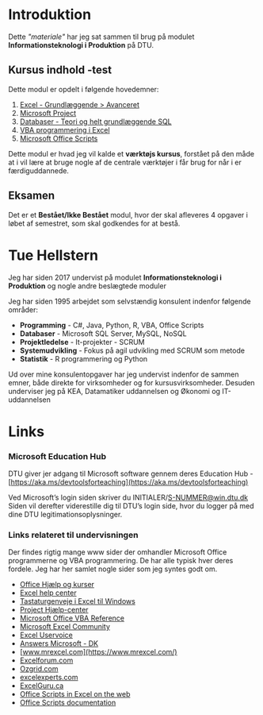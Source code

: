 # Introduktion

Dette *"materiale"* har jeg sat sammen til brug på modulet **Informationsteknologi i Produktion** på DTU.

## Kursus indhold -test
Dette modul er opdelt i følgende hovedemner:

1. [Excel - Grundlæggende > Avanceret](./excel/README.md)
2. [Microsoft Project](./microsoftproject/README.md)
3. [Databaser - Teori og helt grundlæggende SQL](./databaser/README.md)
4. [VBA programmering i Excel](./vba/README.md)
5. [Microsoft Office Scripts](./officesripts/README.md)

Dette modul er hvad jeg vil kalde et **værktøjs kursus**, forstået på den måde at i vil lære at bruge nogle af de centrale værktøjer i får brug for når i er færdiguddannede.

## Eksamen
Det er et **Bestået/Ikke Bestået** modul, hvor der skal afleveres 4 opgaver i løbet af semestret, som skal godkendes for at bestå.

# Tue Hellstern
Jeg har siden 2017 undervist på modulet **Informationsteknologi i Produktion** og nogle andre beslægtede moduler

Jeg har siden 1995 arbejdet som selvstændig konsulent indenfor følgende områder:

- **Programming** - C#, Java, Python, R, VBA, Office Scripts
- **Databaser** - Microsoft SQL Server,  MySQL, NoSQL
- **Projektledelse** - It-projekter - SCRUM
- **Systemudvikling** - Fokus på agil udvikling med SCRUM som metode
- **Statistik** - R programmering og Python

Ud over mine konsulentopgaver har jeg undervist indenfor de sammen emner, både direkte for virksomheder og for kursusvirksomheder. Desuden underviser jeg på KEA, Datamatiker uddannelsen og Økonomi og IT-uddannelsen

# Links

### Microsoft Education Hub
DTU giver jer adgang til Microsoft software gennem deres Education Hub - [https://aka.ms/devtoolsforteaching](https://aka.ms/devtoolsforteaching)

Ved Microsoft’s login siden skriver du INITIALER/S-NUMMER@win.dtu.dk
Siden vil derefter viderestille dig til DTU’s login side, hvor du logger på med dine DTU legitimationsoplysninger.

### Links relateret til undervisningen
Der findes rigtig mange www sider der omhandler Microsoft Office programmerne og VBA programmering. De har alle typisk hver deres fordele. Jeg har her samlet nogle sider som jeg syntes godt om.

- [Office Hjælp og kurser](https://support.office.com/)
- [Excel help center](https://support.office.com/en-us/excel)
- [Tastaturgenveje i Excel til Windows](https://support.office.com/da-dk/article/funktionen-t%C3%A6lv-7dc98875-d5c1-46f1-9a82-53f3219e2509)
- [Project Hjælp-center](https://support.office.com/da-DK/project)
- [Microsoft Office VBA Reference](https://docs.microsoft.com/en-us/office/vba/api/overview/)
- [Microsoft Excel Community](https://techcommunity.microsoft.com/t5/Excel/ct-p/Excel_Cat)
- [Excel Uservoice](https://excel.uservoice.com/)
- [Answers Microsoft - DK](https://answers.microsoft.com/da-dk/)
- [www.mrexcel.com](https://www.mrexcel.com/)
- [Excelforum.com](https://www.excelforum.com/)
- [Ozgrid.com](https://www.ozgrid.com/)
- [excelexperts.com](http://excelexperts.com/)
- [ExcelGuru.ca](https://www.excelguru.ca/)
- [Office Scripts in Excel on the web](https://docs.microsoft.com/en-us/office/dev/scripts/overview/excel)
- [Office Scripts documentation](https://docs.microsoft.com/en-us/office/dev/scripts/)


